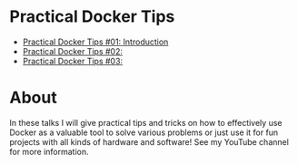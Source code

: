 # Practical Docker Tips

* [Practical Docker Tips #01: Introduction](https://github.com/marcelmaatkamp/PracticalDockerTips_01)
* [Practical Docker Tips #02: ](https://github.com/marcelmaatkamp/PracticalDockerTips_02)
* [Practical Docker Tips #03: ](https://github.com/marcelmaatkamp/PracticalDockerTips_03)

# About

In these talks I will give practical tips and tricks on how to effectively use Docker as a valuable tool to solve various problems or just use it for fun projects with all kinds of hardware and software! See my YouTube channel for more information.
